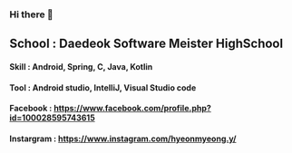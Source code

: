 ### Hi there 👋

## School : Daedeok Software Meister HighSchool

#### Skill : Android, Spring, C, Java, Kotlin

#### Tool : Android studio, IntelliJ, Visual Studio code

#### Facebook : https://www.facebook.com/profile.php?id=100028595743615

#### Instargram : https://www.instagram.com/hyeonmyeong.y/

<!--
**aahspringaa4/aahspringaa4** is a ✨ _special_ ✨ repository because its `README.md` (this file) appears on your GitHub profile.

Here are some ideas to get you started:

- 🔭 I’m currently working on ...
- 🌱 I’m currently learning ...
- 👯 I’m looking to collaborate on ...
- 🤔 I’m looking for help with ...
- 💬 Ask me about ...
- 📫 How to reach me: ...
- 😄 Pronouns: ...
- ⚡ Fun fact: ...
-->
